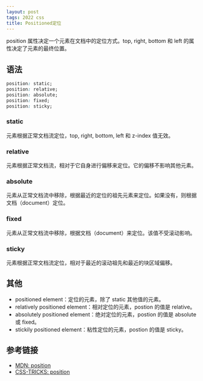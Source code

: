 ```yaml
---
layout: post
tags: 2022 css
title: Positioned定位
---
```


position 属性决定一个元素在文档中的定位方式。top, right, bottom 和 left 的属性决定了元素的最终位置。

## 语法

```css
position: static;
position: relative;
position: absolute;
position: fixed;
position: sticky;
```

### static

元素根据正常文档流定位，top, right, bottom, left 和 z-index 值无效。

### relative

元素根据正常文档流，相对于它自身进行偏移来定位。它的偏移不影响其他元素。

### absolute

元素从正常文档流中移除，根据最近的定位的祖先元素来定位。如果没有，则根据文档（document）定位。

### fixed

元素从正常文档流中移除，根据文档（document）来定位。该值不受滚动影响。

### sticky

元素根据正常文档流定位，相对于最近的滚动祖先和最近的块区域偏移。

## 其他

- positioned element：定位的元素，除了 static 其他值的元素。
- relatively positioned element：相对定位的元素，postion 的值是 relative。
- absolutely positioned element：绝对定位的元素，postion 的值是 absolute 或 fixed。
- stickily positioned element：粘性定位的元素，postion 的值是 sticky。

## 参考链接

- [MDN: position](https://developer.mozilla.org/en-US/docs/Web/CSS/position)
- [CSS-TRICKS: position](https://css-tricks.com/almanac/properties/p/position/)
